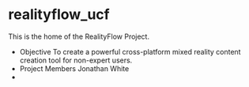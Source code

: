 # realityflow_ucf
This is the home of the RealityFlow Project.

* Objective
To create a powerful cross-platform mixed reality content creation tool for non-expert
users.
* Project Members
Jonathan White
* 

